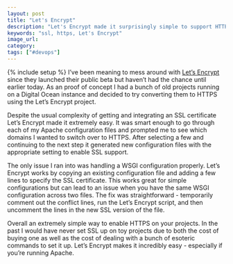 ```yaml
---
layout: post
title: "Let's Encrypt"
description: "Let's Encrypt made it surprisingly simple to support HTTPS on my old projects."
keywords: "ssl, https, Let's Encrypt"
image_url:
category:
tags: ["#devops"]
---
```

{% include setup %}
I’ve been meaning to mess around with [Let’s Encrypt](https://letsencrypt.org/) since they launched their public beta but haven’t had the chance until earlier today. As an proof of concept I had a bunch of old projects running on a Digital Ocean instance and decided to try converting them to HTTPS using the Let’s Encrypt project.

Despite the usual complexity of getting and integrating an SSL certificate Let’s Encrypt made it extremely easy. It was smart enough to go through each of my Apache configuration files and prompted me to see which domains I wanted to switch over to HTTPS. After selecting a few and continuing to the next step it generated new configuration files with the appropriate setting to enable SSL support.

The only issue I ran into was handling a WSGI configuration properly. Let’s Encrypt works by copying an existing configuration file and adding a few lines to specify the SSL certificate. This works great for simple configurations but can lead to an issue when you have the same WSGI configuration across two files. The fix was straightforward - temporarily comment out the conflict lines, run the Let’s Encrypt script, and then uncomment the lines in the new SSL version of the file.

Overall an extremely simple way to enable HTTPS on your projects. In the past I would have never set SSL up on toy projects due to both the cost of buying one as well as the cost of dealing with a bunch of esoteric commands to set it up. Let’s Encrypt makes it incredibly easy - especially if you’re running Apache.
